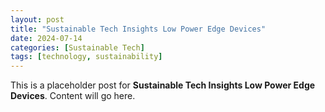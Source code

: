 ```yaml
---
layout: post
title: "Sustainable Tech Insights Low Power Edge Devices"
date: 2024-07-14
categories: [Sustainable Tech]
tags: [technology, sustainability]
---
```


This is a placeholder post for **Sustainable Tech Insights Low Power Edge Devices**. Content will go here.
